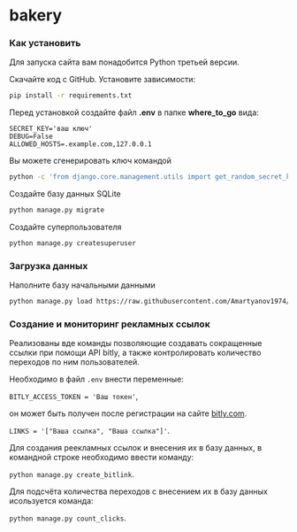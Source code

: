 # bakery

### Как установить
Для запуска сайта вам понадобится Python третьей версии.

Скачайте код с GitHub. Установите зависимости:

```sh
pip install -r requirements.txt
```
Перед установкой создайте файл **.env** в папке **where_to_go** вида:
```properties
SECRET_KEY='ваш ключ'
DEBUG=False
ALLOWED_HOSTS=.example.com,127.0.0.1
```
Вы можете сгенерировать ключ командой
```sh
python -c 'from django.core.management.utils import get_random_secret_key; print(get_random_secret_key())'
```

Создайте базу данных SQLite

```sh
python manage.py migrate
```
Создайте суперпользователя
```sh
python manage.py createsuperuser
```

### Загрузка данных
Наполните базу начальными данными
```sh
python manage.py load https://raw.githubusercontent.com/Amartyanov1974/bakery-data/main/data_bakery.json
```

### Создание и мониторинг рекламных ссылок

Реализованы вде команды позволяющие создавать сокращенные ссылки при помощи API bitly, а также контролировать количество переходов по ним пользователей.

Необходимо в файл `.env` внести переменные:

`BITLY_ACCESS_TOKEN = 'Ваш токен'`,

он может быть получен после регистрации на сайте [bitly.com](https://bitly.com/).

`LINKS = '["Ваша ссылка", "Ваша ссылка"]'`.

Для создания реекламных ссылок и внесения их в базу данных, в командной строке необходимо ввести команду:

`python manage.py create_bitlink`.

Для подсчёта количества переходов с внесением их в базу данных исользуется команда:

`python manage.py count_clicks`.
